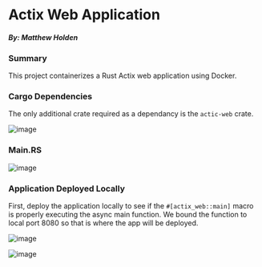 # Actix Web Application
#### *By: Matthew Holden*


### Summary

This project containerizes a Rust Actix web application using Docker. 

### Cargo Dependencies

The only additional crate required as a dependancy is the `actic-web` crate.

![image](https://github.com/matthold86/actix_app/assets/114833075/5ab8f248-92e8-4017-9c2e-c1da64c9ae94)

### Main.RS

![image](https://github.com/matthold86/actix_app/assets/114833075/64dacb4e-4cc8-457a-bb51-a9bef0b0a8f6)

### Application Deployed Locally

First, deploy the application locally to see if the `#[actix_web::main]` macro is properly executing the async main function. We bound the function to local port 8080 so that is where the app will be deployed.

![image](https://github.com/matthold86/actix_app/assets/114833075/b6ba883e-2612-417c-9d7b-5c2e6aac15a9)


![image](https://github.com/matthold86/actix_app/assets/114833075/22c961ff-e689-4cfb-86e9-e3157a84f3df)

